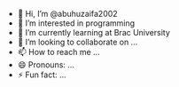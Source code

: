 - 👋 Hi, I’m @abuhuzaifa2002
- 👀 I’m interested in programming
- 🌱 I’m currently learning at Brac University
- 💞️ I’m looking to collaborate on ...
- 📫 How to reach me ...
- 😄 Pronouns: ...
- ⚡ Fun fact: ...

<!---
abuhuzaifa2002/abuhuzaifa2002 is a ✨ special ✨ repository because its `README.md` (this file) appears on your GitHub profile.
You can click the Preview link to take a look at your changes.
--->
